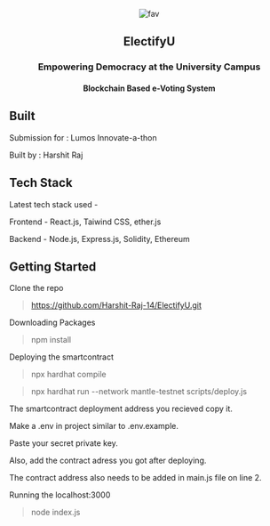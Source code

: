 <div align="center">
    
![fav](https://github.com/Harshit-Raj-14/ElectifyU/assets/98808802/c71a52ba-17e7-45a8-9971-e80935c0f416)

  </div>


  <h2 align="center">ElectifyU </h2>
  <h3 align="center">Empowering Democracy at the University Campus</h3>

  <h4 align="center">
    Blockchain Based e-Voting System
    <br />
  </h4> 
</div>

## Built
Submission for : Lumos Innovate-a-thon

Built by : Harshit Raj


## Tech Stack
Latest tech stack used - 

Frontend - React.js, Taiwind CSS, ether.js

Backend - Node.js, Express.js, Solidity, Ethereum


## Getting Started

Clone the repo
> https://github.com/Harshit-Raj-14/ElectifyU.git

Downloading Packages

> npm install

Deploying the smartcontract

> npx hardhat compile

> npx hardhat run --network mantle-testnet scripts/deploy.js

The smartcontract deployment address you recieved copy it.

Make a .env in project similar to .env.example.

Paste your secret private key.

Also, add the contract adress you got after deploying.

The contract address also needs to be added in main.js file on line 2.


Running the localhost:3000
>node index.js
